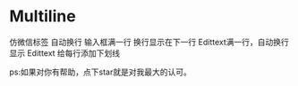 # Multiline
仿微信标签
自动换行
输入框满一行 换行显示在下一行
Edittext满一行，自动换行显示
Edittext 给每行添加下划线

ps:如果对你有帮助，点下star就是对我最大的认可。



